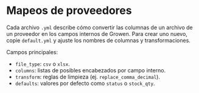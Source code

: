 # Mapeos de proveedores

Cada archivo `.yml` describe cómo convertir las columnas de un archivo de un proveedor en los campos internos de Growen. Para crear uno nuevo, copie `default.yml` y ajuste los nombres de columnas y transformaciones.

Campos principales:
- `file_type`: `csv` o `xlsx`.
- `columns`: listas de posibles encabezados por campo interno.
- `transform`: reglas de limpieza (ej. `replace_comma_decimal`).
- `defaults`: valores por defecto como `status` o `stock_qty`.
